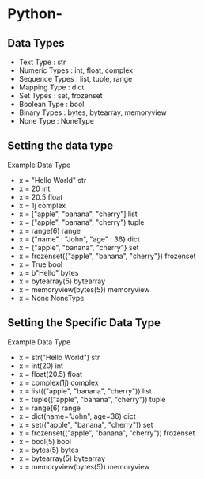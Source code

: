 # Python-
## Data Types 
- Text Type           :	str
- Numeric Types       :	int, float, complex
- Sequence Types      :	list, tuple, range
- Mapping Type        :	dict
- Set Types           :	set, frozenset
- Boolean Type        :	bool
- Binary Types        :	bytes, bytearray, memoryview
- None Type           :	NoneType

## Setting the data type
Example	                                      Data Type
- x = "Hello World"	                          str
- x = 20	                                    int
- x = 20.5	                                  float
- x = 1j	                                    complex
- x = ["apple", "banana", "cherry"]	          list
- x = ("apple", "banana", "cherry")	          tuple
- x = range(6)	                              range
- x = {"name" : "John", "age" : 36}	          dict
- x = {"apple", "banana", "cherry"}	          set
- x = frozenset({"apple", "banana", "cherry"})	frozenset
- x = True	                                  bool
- x = b"Hello"	                              bytes
- x = bytearray(5)	                          bytearray
- x = memoryview(bytes(5))	                  memoryview
- x = None	                                  NoneType

## Setting the Specific Data Type
Example	                                      Data Type
- x = str("Hello World")	                    str
- x = int(20)	                                int
- x = float(20.5)	                            float
- x = complex(1j)	                            complex
- x = list(("apple", "banana", "cherry"))	    list
- x = tuple(("apple", "banana", "cherry"))	  tuple
- x = range(6)	                              range
- x = dict(name="John", age=36)	              dict
- x = set(("apple", "banana", "cherry"))	    set
- x = frozenset(("apple", "banana", "cherry"))	frozenset
- x = bool(5)	                                bool
- x = bytes(5)	                              bytes
- x = bytearray(5)	                          bytearray
- x = memoryview(bytes(5))	                  memoryview
